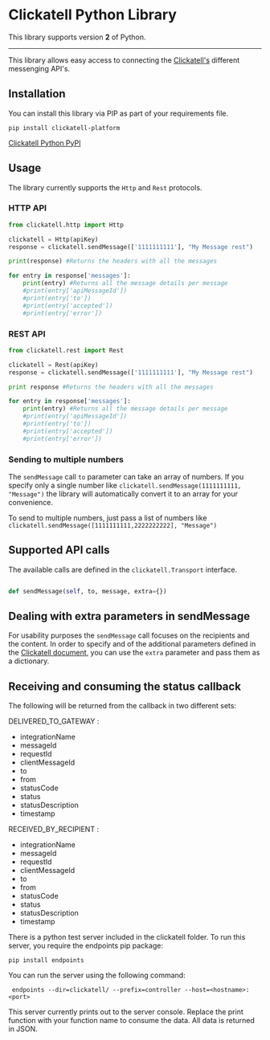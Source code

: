 Clickatell Python Library
================================

This library supports version **2** of Python.

------------------------------------

This library allows easy access to connecting the [Clickatell's](http://www.clickatell.com) different messenging API's.

Installation
------------------

You can install this library via PIP as part of your requirements file.

```
pip install clickatell-platform
```

[Clickatell Python PyPI](https://pypi.python.org/pypi?name=clickatell&version=0.0.1&:action=display)

Usage
------------------

The library currently supports the `Http` and `Rest` protocols.

### HTTP API

``` python
from clickatell.http import Http

clickatell = Http(apiKey)
response = clickatell.sendMessage(['1111111111'], "My Message rest")

print(response) #Returns the headers with all the messages

for entry in response['messages']:
    print(entry) #Returns all the message details per message
    #print(entry['apiMessageId'])
    #print(entry['to'])
    #print(entry['accepted'])
    #print(entry['error'])
```

### REST API

``` python
from clickatell.rest import Rest

clickatell = Rest(apiKey)
response = clickatell.sendMessage(['1111111111'], "My Message rest")

print response #Returns the headers with all the messages

for entry in response['messages']:
    print(entry) #Returns all the message details per message
    #print(entry['apiMessageId'])
    #print(entry['to'])
    #print(entry['accepted'])
    #print(entry['error'])
```

### Sending to multiple numbers

The `sendMessage` call `to` parameter can take an array of numbers. If you specify only a single number like `clickatell.sendMessage(1111111111, "Message")` the library will automatically convert it to an array for your convenience.

To send to multiple numbers, just pass a list of numbers like `clickatell.sendMessage([1111111111,2222222222], "Message")`

Supported API calls
------------------

The available calls are defined in the `clickatell.Transport` interface.

``` python

def sendMessage(self, to, message, extra={})

```

Dealing with extra parameters in sendMessage
--------------------------------------

For usability purposes the `sendMessage` call focuses on the recipients and the content. In order to specify and of the additional parameters defined
in the [Clickatell document](http://www.clickatell.com), you can use the `extra` parameter and pass them as a dictionary.

Receiving and consuming the status callback
--------------------------------------

The following will be returned from the callback in two different sets:

DELIVERED_TO_GATEWAY :
* integrationName
* messageId
* requestId
* clientMessageId
* to
* from
* statusCode
* status
* statusDescription
* timestamp

RECEIVED_BY_RECIPIENT :
* integrationName
* messageId
* requestId
* clientMessageId
* to
* from
* statusCode
* status
* statusDescription
* timestamp

There is a python test server included in the clickatell folder.
To run this server, you require the endpoints pip package:
```
pip install endpoints
```

You can run the server using the following command:
```
 endpoints --dir=clickatell/ --prefix=controller --host=<hostname>:<port>
```

This server currently prints out to the server console. Replace the print function with your function name to consume the data.
All data is returned in JSON.

